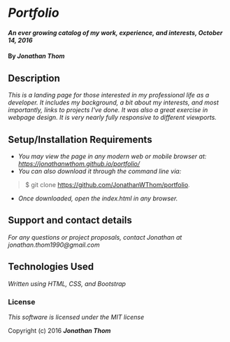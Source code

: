 # _Portfolio_

#### _An ever growing catalog of my work, experience, and interests, October 14, 2016_

#### By _**Jonathan Thom**_

## Description

_This is a landing page for those interested in my professional life as a developer. It includes my background, a bit about my interests, and most importantly, links to projects I've done. It was also a great exercise in webpage design. It is very nearly fully responsive to different viewports._

## Setup/Installation Requirements

* _You may view the page in any modern web or mobile browser at: https://jonathanwthom.github.io/portfolio/_
* _You can also download it through the command line via:_

> $ git clone https://github.com/JonathanWThom/portfolio.
* _Once downloaded, open the index.html in any browser._


## Support and contact details

_For any questions or project proposals, contact Jonathan at jonathan.thom1990@gmail.com_

## Technologies Used

_Written using HTML, CSS, and Bootstrap_

### License

*This software is licensed under the MIT license*

Copyright (c) 2016 **_Jonathan Thom_**
